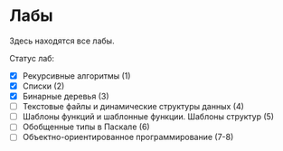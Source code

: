 # Лабы

Здесь находятся все лабы. 

Статус лаб:
 - [x] Рекурсивные алгоритмы (1)
 - [x] Списки (2)
 - [x] Бинарные деревья (3)
 - [ ] Текстовые файлы и динамические структуры данных (4)
 - [ ] Шаблоны функций и шаблонные функции. Шаблоны структур (5)
 - [ ] Обобщенные типы в Паскале (6)
 - [ ] Объектно-ориентированное программирование (7-8)
